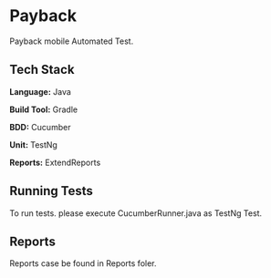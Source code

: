 
# Payback

Payback mobile Automated Test.


## Tech Stack

**Language:** Java

**Build Tool:** Gradle

**BDD:** Cucumber

**Unit:** TestNg

**Reports:** ExtendReports




## Running Tests

To run tests. please execute CucumberRunner.java as TestNg Test.

## Reports

Reports case be found in Reports foler.



